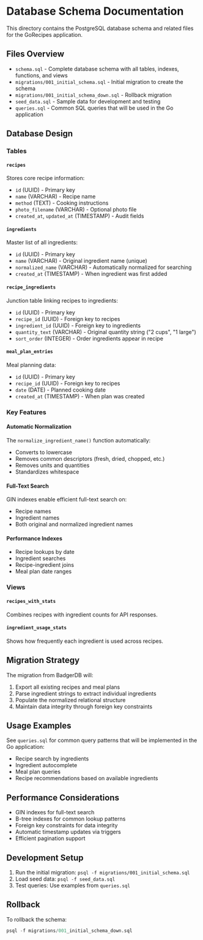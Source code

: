 # Database Schema Documentation

This directory contains the PostgreSQL database schema and related files for the GoRecipes application.

## Files Overview

- `schema.sql` - Complete database schema with all tables, indexes, functions, and views
- `migrations/001_initial_schema.sql` - Initial migration to create the schema
- `migrations/001_initial_schema_down.sql` - Rollback migration
- `seed_data.sql` - Sample data for development and testing
- `queries.sql` - Common SQL queries that will be used in the Go application

## Database Design

### Tables

#### `recipes`
Stores core recipe information:
- `id` (UUID) - Primary key
- `name` (VARCHAR) - Recipe name
- `method` (TEXT) - Cooking instructions
- `photo_filename` (VARCHAR) - Optional photo file
- `created_at`, `updated_at` (TIMESTAMP) - Audit fields

#### `ingredients`
Master list of all ingredients:
- `id` (UUID) - Primary key
- `name` (VARCHAR) - Original ingredient name (unique)
- `normalized_name` (VARCHAR) - Automatically normalized for searching
- `created_at` (TIMESTAMP) - When ingredient was first added

#### `recipe_ingredients`
Junction table linking recipes to ingredients:
- `id` (UUID) - Primary key
- `recipe_id` (UUID) - Foreign key to recipes
- `ingredient_id` (UUID) - Foreign key to ingredients
- `quantity_text` (VARCHAR) - Original quantity string ("2 cups", "1 large")
- `sort_order` (INTEGER) - Order ingredients appear in recipe

#### `meal_plan_entries`
Meal planning data:
- `id` (UUID) - Primary key
- `recipe_id` (UUID) - Foreign key to recipes
- `date` (DATE) - Planned cooking date
- `created_at` (TIMESTAMP) - When plan was created

### Key Features

#### Automatic Normalization
The `normalize_ingredient_name()` function automatically:
- Converts to lowercase
- Removes common descriptors (fresh, dried, chopped, etc.)
- Removes units and quantities
- Standardizes whitespace

#### Full-Text Search
GIN indexes enable efficient full-text search on:
- Recipe names
- Ingredient names
- Both original and normalized ingredient names

#### Performance Indexes
- Recipe lookups by date
- Ingredient searches
- Recipe-ingredient joins
- Meal plan date ranges

### Views

#### `recipes_with_stats`
Combines recipes with ingredient counts for API responses.

#### `ingredient_usage_stats`
Shows how frequently each ingredient is used across recipes.

## Migration Strategy

The migration from BadgerDB will:
1. Export all existing recipes and meal plans
2. Parse ingredient strings to extract individual ingredients
3. Populate the normalized relational structure
4. Maintain data integrity through foreign key constraints

## Usage Examples

See `queries.sql` for common query patterns that will be implemented in the Go application:
- Recipe search by ingredients
- Ingredient autocomplete
- Meal plan queries
- Recipe recommendations based on available ingredients

## Performance Considerations

- GIN indexes for full-text search
- B-tree indexes for common lookup patterns
- Foreign key constraints for data integrity
- Automatic timestamp updates via triggers
- Efficient pagination support

## Development Setup

1. Run the initial migration: `psql -f migrations/001_initial_schema.sql`
2. Load seed data: `psql -f seed_data.sql`
3. Test queries: Use examples from `queries.sql`

## Rollback

To rollback the schema:
```sql
psql -f migrations/001_initial_schema_down.sql
```

